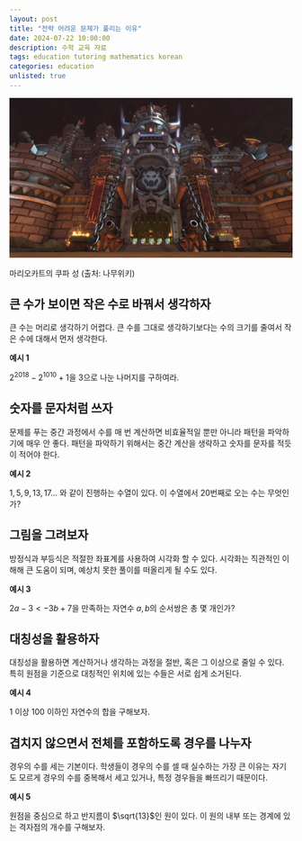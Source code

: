 ```yaml
---
layout: post
title: "전략 어려운 문제가 풀리는 이유"
date: 2024-07-22 10:00:00
description: 수학 교육 자료
tags: education tutoring mathematics korean
categories: education
unlisted: true
---
```



![마리오카트의 쿠파 성 (출처: 나무위키)](/assets/img/blog/tutoring/untitled__161f0f24f931809c9bf9e8ee042d6.png)

마리오카트의 쿠파 성 (출처: 나무위키)

## 큰 수가 보이면 작은 수로 바꿔서 생각하자

큰 수는 머리로 생각하기 어렵다.
큰 수를 그대로 생각하기보다는 수의 크기를 줄여서 작은 수에 대해서 먼저 생각한다.

**예시 1**

$2^{2018}-2^{1010}+1$을 $3$으로 나눈 나머지를 구하여라.

## 숫자를 문자처럼 쓰자

문제를 푸는 중간 과정에서 수를 매 번 계산하면 비효율적일 뿐만 아니라 패턴을 파악하기에 매우 안 좋다.
패턴을 파악하기 위해서는 중간 계산을 생략하고 숫자를 문자를 적듯이 적어야 한다.

**예시 2**

$1, 5, 9, 13, 17 ...$ 와 같이 진행하는 수열이 있다. 이 수열에서 $20$번째로 오는 수는 무엇인가?

## 그림을 그려보자

방정식과 부등식은 적절한 좌표계를 사용하여 시각화 할 수 있다.
시각화는 직관적인 이해해 큰 도움이 되며, 예상치 못한 풀이를 떠올리게 될 수도 있다.

**예시 3**

$2a-3<-3b+7$을 만족하는 자연수 $a, b$의 순서쌍은 총 몇 개인가?

## 대칭성을 활용하자

대칭성을 활용하면 계산하거나 생각하는 과정을 절반, 혹은 그 이상으로 줄일 수 있다.
특히 원점을 기준으로 대칭적인 위치에 있는 수들은 서로 쉽게 소거된다.

**예시 4**

$1$ 이상 $100$ 이하인 자연수의 합을 구해보자.

## 겹치지 않으면서 전체를 포함하도록 경우를 나누자

경우의 수를 세는 기본이다.
학생들이 경우의 수를 셀 때 실수하는 가장 큰 이유는 자기도 모르게 경우의 수를 중복해서 세고 있거나,
특정 경우들을 빠뜨리기 때문이다.

**예시 5**

원점을 중심으로 하고 반지름이 $\sqrt{13}$인 원이 있다. 이 원의 내부 또는 경계에 있는 격자점의 개수를 구해보자.
